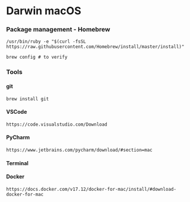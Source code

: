 # Darwin macOS

### Package management - Homebrew
`/usr/bin/ruby -e "$(curl -fsSL https://raw.githubusercontent.com/Homebrew/install/master/install)"`

`brew config # to verify`

### Tools 

#### git 

`brew install git`

#### VSCode

`https://code.visualstudio.com/Download`

#### PyCharm 

`https://www.jetbrains.com/pycharm/download/#section=mac`

#### Terminal

#### Docker 

`https://docs.docker.com/v17.12/docker-for-mac/install/#download-docker-for-mac`
